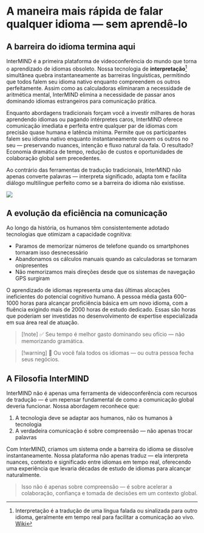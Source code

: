 # A maneira mais rápida de falar qualquer idioma — sem aprendê-lo

## A barreira do idioma termina aqui

InterMIND é a primeira plataforma de videoconferência do mundo que torna o aprendizado de idiomas obsoleto. Nossa tecnologia de **interpretação**[^1] simultânea quebra instantaneamente as barreiras linguísticas, permitindo que todos falem seu idioma nativo enquanto compreendem os outros perfeitamente. Assim como as calculadoras eliminaram a necessidade de aritmética mental, InterMIND elimina a necessidade de passar anos dominando idiomas estrangeiros para comunicação prática.

Enquanto abordagens tradicionais forçam você a investir milhares de horas aprendendo idiomas ou pagando intérpretes caros, InterMIND oferece comunicação imediata e perfeita entre qualquer par de idiomas com precisão quase humana e latência mínima. Permite que os participantes falem seu idioma nativo enquanto instantaneamente ouvem os outros no seu — preservando nuances, intenção e fluxo natural da fala. O resultado? Economia dramática de tempo, redução de custos e oportunidades de colaboração global sem precedentes.

Ao contrário das ferramentas de tradução tradicionais, InterMIND não apenas converte palavras — interpreta significado, adapta tom e facilita diálogo multilíngue perfeito como se a barreira do idioma não existisse.

[^1]: Interpretação é a tradução de uma língua falada ou sinalizada para outro idioma, geralmente em tempo real para facilitar a comunicação ao vivo. [Wiki](https://en.wikipedia.org/wiki/Language_interpretation)

![](/1d.png)

## A evolução da eficiência na comunicação

Ao longo da história, os humanos têm consistentemente adotado tecnologias que otimizam a capacidade cognitiva:

- Paramos de memorizar números de telefone quando os smartphones tornaram isso desnecessário
- Abandonamos os cálculos manuais quando as calculadoras se tornaram onipresentes
- Não memorizamos mais direções desde que os sistemas de navegação GPS surgiram

O aprendizado de idiomas representa uma das últimas alocações ineficientes do potencial cognitivo humano. A pessoa média gasta 600–1000 horas para alcançar proficiência básica em um novo idioma, com a fluência exigindo mais de 2000 horas de estudo dedicado. Essas são horas que poderiam ser investidas no desenvolvimento de expertise especializada em sua área real de atuação.

> [!note] ✅ Seu tempo é melhor gasto dominando seu ofício — não memorizando gramática.

> [!warning] 🛑 Ou você fala todos os idiomas — ou outra pessoa fecha seus negócios.

## A Filosofia InterMIND

InterMIND não é apenas uma ferramenta de videoconferência com recursos de tradução — é um repensar fundamental de como a comunicação global deveria funcionar. Nossa abordagem reconhece que:

1. A tecnologia deve se adaptar aos humanos, não os humanos à tecnologia
2. A verdadeira comunicação é sobre compreensão — não apenas trocar palavras

Com InterMIND, criamos um sistema onde a barreira do idioma se dissolve instantaneamente. Nossa plataforma não apenas traduz — ela interpreta nuances, contexto e significado entre idiomas em tempo real, oferecendo uma experiência que levaria décadas de estudo de idiomas para alcançar naturalmente.

> Isso não é apenas sobre compreensão — é sobre acelerar a colaboração, confiança e tomada de decisões em um contexto global.